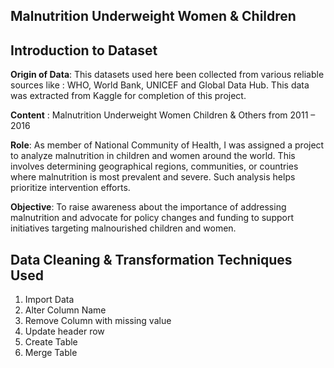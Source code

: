 ## Malnutrition Underweight Women & Children


## Introduction to Dataset
**Origin of Data**: This datasets used here been collected from various reliable sources like : WHO, World Bank, UNICEF and Global Data Hub. This data was extracted from Kaggle for completion of this project.

**Content** : Malnutrition Underweight Women Children & Others from 2011 – 2016

**Role**: As member of National Community of Health, I was assigned a project to analyze malnutrition in children and women around the world. This involves determining geographical regions, communities, or countries where malnutrition is most prevalent and severe. Such analysis helps prioritize intervention efforts.

**Objective**: To raise awareness about the importance of addressing malnutrition and advocate for policy changes and funding to support initiatives targeting malnourished children and women.



## Data Cleaning & Transformation Techniques Used
1. Import Data
2. Alter Column Name
3. Remove Column with missing value
4. Update header row 
5. Create Table
6. Merge Table











